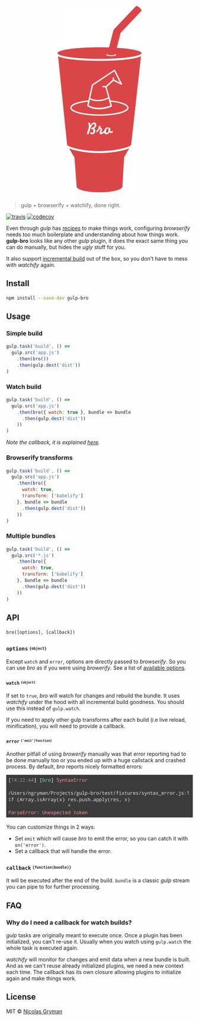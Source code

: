 # <div align=center>![](https://raw.githubusercontent.com/ngryman/artworks/master/gulp-bro/heading/gulp-bro.png)</div>

> gulp + browserify + watchify, done right.

[![travis][travis-image]][travis-url] [![codecov][codecov-image]][codecov-url]

[travis-image]: https://img.shields.io/travis/ngryman/gulp-bro.svg?style=flat
[travis-url]: https://travis-ci.org/ngryman/gulp-bro
[codecov-image]: https://img.shields.io/codecov/c/github/ngryman/gulp-bro.svg
[codecov-url]: https://codecov.io/github/ngryman/gulp-bro


Even through *gulp* has [recipes] to make things work, configuring *browserify* needs too much boilerplate and understanding about how things work.
**gulp-bro** looks like any other *gulp* plugin, it does the exact same thing you can do manually, but hides the *ugly* stuff for you.

It also support [incremental build] out of the box, so you don't have to mess with *watchify* again.

[recipes]: https://github.com/gulpjs/gulp/tree/master/docs/recipes
[incremental build]: https://github.com/substack/watchify

## Install

```bash
npm install --save-dev gulp-bro
```

## Usage

### Simple build

```javascript
gulp.task('build', () =>
  gulp.src('app.js')
    .then(bro())
    .then(gulp.dest('dist'))
)
```

### Watch build

```javascript
gulp.task('build', () =>
  gulp.src('app.js')
    .then(bro({ watch: true }, bundle => bundle
      .then(gulp.dest('dist'))
    ))
)
```

*Note the callback, it is explained [here](#why-do-i-need-a-callback-for-watch-builds).*

### Browserify transforms

```javascript
gulp.task('build', () =>
  gulp.src('app.js')
    .then(bro({
      watch: true,
      transform: ['babelify']
    }, bundle => bundle
      .then(gulp.dest('dist'))
    ))
)
```

### Multiple bundles

```javascript
gulp.task('build', () =>
  gulp.src('*.js')
    .then(bro({
      watch: true,
      transform: ['babelify']
    }, bundle => bundle
      .then(gulp.dest('dist'))
    ))
)
```

## API

`bro([options], [callback])`

### `options` <sup><sub>`{object}`</sub></sup>

Except `watch` and `error`, options are directly passed to *browserify*. So you can use *bro* as if you were using *browerify*. See a list of [available options](https://github.com/substack/node-browserify#browserifyfiles--opts).

#### `watch` <sup><sub>`{object}`</sub></sup>

If set to `true`, *bro* will watch for changes and rebuild the bundle. It uses *watchify* under the hood with all incremental build goodness. You should use this instead of `gulp.watch`.

If you need to apply other gulp transforms after each build (i.e live reload, minification), you will need to provide a callback.

#### `error` <sup><sub>`{'emit'|function}`</sub></sup>

Another pitfall of using *browerify* manually was that error reporting had to be done manually too or you ended up with a huge callstack and crashed process.
By default, *bro* reports nicely formatted errors:

![](https://raw.githubusercontent.com/ngryman/artworks/master/gulp-bro/medias/error-reporting.png)

You can customize things in 2 ways:

 - Set `emit` which will cause *bro* to emit the error, so you can catch it with `on('error')`.
 - Set a callback that will handle the error.

### `callback` <sup><sub>`{function(bundle)}`</sub></sup>

It will be executed after the end of the build. `bundle` is a classic *gulp* stream you can pipe to for further processing.

## FAQ

### Why do I need a callback for watch builds?

*gulp* tasks are originally meant to execute once. Once a plugin has been initialized, you can't re-use it. Usually when you watch using `gulp.watch` the whole task is executed again.

*watchify* will monitor for changes and emit data when a new bundle is built. And as we can't reuse already initialized plugins, we need a new context each time. The callback has its own closure allowing plugins to initialize again and make things work.

## License

MIT © [Nicolas Gryman](http://ngryman.sh)

